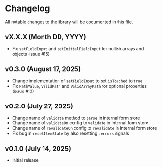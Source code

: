 # Changelog

All notable changes to the library will be documented in this file.

## vX.X.X (Month DD, YYYY)

- Fix `setFieldInput` and `setInitialFieldInput` for nullish arrays and objects (issue #15)

## v0.3.0 (August 17, 2025)

- Change implementation of `setFieldInput` to set `isTouched` to `true`
- Fix `PathValue`, `ValidPath` and `ValidArrayPath` for optional properties (issue #13)

## v0.2.0 (July 27, 2025)

- Change name of `validate` method to `parse` in internal form store
- Change name of `validateOn` config to `validate` in internal form store
- Change name of `revalidateOn` config to `revalidate` in internal form store
- Fix bug in `resetItemState` by also resetting `.errors` signals

## v0.1.0 (July 14, 2025)

- Initial release
